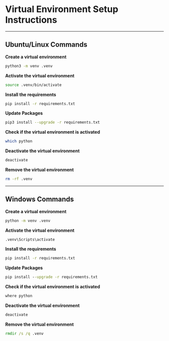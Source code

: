 # Virtual Environment Setup Instructions

---

## Ubuntu/Linux Commands

**Create a virtual environment**
```bash
python3 -m venv .venv
```

**Activate the virtual environment**
```bash
source .venv/bin/activate
```

**Install the requirements**
```bash
pip install -r requirements.txt
```

**Update Packages**
```bash
pip3 install --upgrade -r requirements.txt
```

**Check if the virtual environment is activated**
```bash
which python
```

**Deactivate the virtual environment**
```bash
deactivate
```

**Remove the virtual environment**
```bash
rm -rf .venv
```



---

## Windows Commands

**Create a virtual environment**
```cmd
python -m venv .venv
```

**Activate the virtual environment**
```cmd
.venv\Scripts\activate
```

**Install the requirements**
```cmd
pip install -r requirements.txt
```
**Update Packages**
```cmd
pip install --upgrade -r requirements.txt
```

**Check if the virtual environment is activated**
```cmd
where python
```


**Deactivate the virtual environment**
```cmd
deactivate
```

**Remove the virtual environment**
```cmd
rmdir /s /q .venv
```

